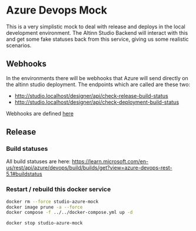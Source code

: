 # Azure Devops Mock

This is a very simplistic mock to deal with release and deploys in the local development
environment. The Altinn Studio Backend will interact with this and get some fake statuses
back from this service, giving us some realistic scenarios.

## Webhooks

In the environments there will be webhooks that Azure will send directly on the altinn studio
deployment. The endpoints which are called are these two:

- http://studio.localhost/designer/api/check-release-build-status
- http://studio.localhost/designer/api/check-deployment-build-status

Webhooks are defined [here](../../backend/src/Designer/Controllers/PipelinesController.cs)

## Release

### Build statuses

All build statuses are here:
https://learn.microsoft.com/en-us/rest/api/azure/devops/build/builds/get?view=azure-devops-rest-5.1#buildstatus

### Restart / rebuild this docker service

```bash
docker rm --force studio-azure-mock
docker image prune -a --force
docker compose -f ../../docker-compose.yml up -d
```

```bash
docker stop studio-azure-mock
```
